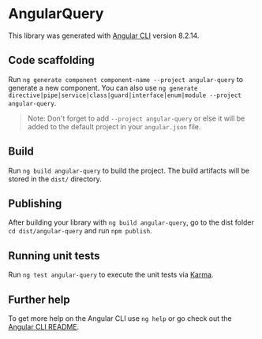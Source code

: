 # AngularQuery

This library was generated with [Angular CLI](https://github.com/angular/angular-cli) version 8.2.14.

## Code scaffolding

Run `ng generate component component-name --project angular-query` to generate a new component. You can also use `ng generate directive|pipe|service|class|guard|interface|enum|module --project angular-query`.
> Note: Don't forget to add `--project angular-query` or else it will be added to the default project in your `angular.json` file. 

## Build

Run `ng build angular-query` to build the project. The build artifacts will be stored in the `dist/` directory.

## Publishing

After building your library with `ng build angular-query`, go to the dist folder `cd dist/angular-query` and run `npm publish`.

## Running unit tests

Run `ng test angular-query` to execute the unit tests via [Karma](https://karma-runner.github.io).

## Further help

To get more help on the Angular CLI use `ng help` or go check out the [Angular CLI README](https://github.com/angular/angular-cli/blob/master/README.md).
